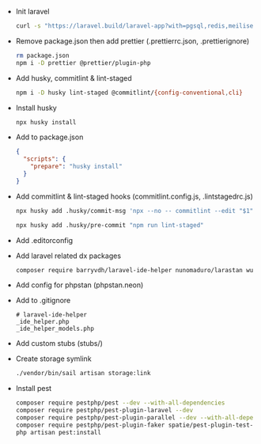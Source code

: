 - Init laravel

  ```bash
  curl -s "https://laravel.build/laravel-app?with=pgsql,redis,meilisearch,minio,mailhog" | bash
  ```

- Remove package.json then add prettier (.prettierrc.json, .prettierignore)

  ```bash
  rm package.json
  npm i -D prettier @prettier/plugin-php
  ```

- Add husky, commitlint & lint-staged

  ```bash
  npm i -D husky lint-staged @commitlint/{config-conventional,cli}
  ```

- Install husky

  ```bash
  npx husky install
  ```

- Add to package.json

  ```json
  {
    "scripts": {
      "prepare": "husky install"
    }
  }
  ```

- Add commitlint & lint-staged hooks (commitlint.config.js, .lintstagedrc.js)

  ```bash
  npx husky add .husky/commit-msg 'npx --no -- commitlint --edit "$1"'

  npx husky add .husky/pre-commit "npm run lint-staged"
  ```

- Add .editorconfig

- Add laravel related dx packages

  ```bash
  composer require barryvdh/laravel-ide-helper nunomaduro/larastan wulfheart/pretty_routes --dev
  ```

- Add config for phpstan (phpstan.neon)

- Add to .gitignore

  ```
  # laravel-ide-helper
  _ide_helper.php
  _ide_helper_models.php
  ```

- Add custom stubs (stubs/)

- Create storage symlink

  ```bash
  ./vendor/bin/sail artisan storage:link
  ```

- Install pest

  ```bash
  composer require pestphp/pest --dev --with-all-dependencies
  composer require pestphp/pest-plugin-laravel --dev
  composer require pestphp/pest-plugin-parallel --dev --with-all-dependencies
  composer require pestphp/pest-plugin-faker spatie/pest-plugin-test-time --dev
  php artisan pest:install
  ```
